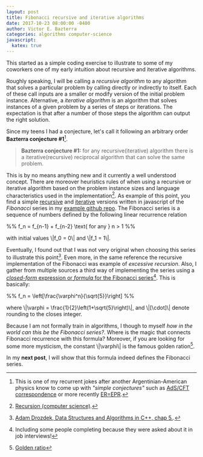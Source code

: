 ```yaml
---
layout: post
title: Fibonacci recursive and iterative algorithms
date: 2017-10-23 08:00:00 -0400
author: Victor E. Bazterra
categories: algorithms computer-science
javascript:
  katex: true
---
```


This started as a simple coding exercise to illustrate to some of my coworkers one of my early intuition about recursive and iterative algorithms.

Roughly speaking, I will be calling a *recursive algorithm* to any algorithm that solves a particular problem by calling directly or indirectly to itself. Each of these call inputs are a smaller or modify version of the initial problem instance. Alternative, a *iterative algorithm* is an algorithm that solves instances of a given problem by a series of steps or iterations. The expectation is that after a number of those steps the algorithm can output the right solution.

Since my teens I had a conjecture, let's call it following an arbitrary order **Bazterra conjecture #1**[^1].

> **Bazterra conjecture #1:** for any recursive(iterative) algorithm there is a iterative(recursive) reciprocal algorithm that can solve the same problem.

This is by no means anything new and it currently a well understood concept. There are moreover heuristics rules of when using a recursive or iterative algorithm based on the problem instance sizes and language characteristics used in the implementation[^2]. As example of this point, you find a simple [recursive](https://github.com/baites/examples/blob/master/algorithms/javascript/RecursiveFibonacci.js) and [iterative](https://github.com/baites/examples/blob/master/algorithms/javascript/IterativeFibonacci.js) versions written in javascript of the *Fibonacci* series in my [example github repo](https://github.com/baites/examples). The Fibonacci series is a sequence of numbers defined by the following linear recurrence relation

<p>%%
f_n = f_{n-1} + f_{n-2} \text{   for any   } n > 1
%%</p>

with initial values \\|f_0 = 0\\| and \\|f_1 = 1\\|.

Eventually, I found out that I was not very original when choosing this series to illustrate this point[^3]. Even more, in the same reference the recursive implementation of the Fibonacci was example of *excessive recursion*. Also, I gather from multiple sources a third way of implementing the series using a [*closed-form* expression or *formula* for the Fibonacci series](https://github.com/baites/examples/blob/master/algorithms/javascript/CloseFormFibonacci.js)[^4]. This is basically:

<p>%%
f_n = \left[\frac{\varphi^n}{\sqrt{5}}\right]
%%</p>

where \\|\varphi = \frac{1}{2}\left(1+\sqrt{5}\right)\\|, and \\|[\cdot]\\| denote rounding to the closes integer.

Because I am not formally train in algorithms, I though to myself *how in the world can this be the Fibonacci series?*. Where is the magic that connects Fibonacci recurrence with this formula? Moreover, if you are looking for some more mysticism, the constant \\|\varphi\\| is the famous golden ration[^5].

In my **next post**, I will show that this formula indeed defines the Fibonacci series.

[^1]: This is one of my recurrent jokes after another Argentinian-American physics know to come up with *"simple conjectures"* such as [AdS/CFT correspondence](https://en.wikipedia.org/wiki/AdS/CFT_correspondence) or more recently [ER=EPR](https://en.wikipedia.org/wiki/ER%3DEPR).

[^2]: [Recursion (computer science)](https://en.wikipedia.org/wiki/Recursion_(computer_science)).

[^3]: [Adam Drozdek, Data Structures and Algorithms in C++, chap 5.](https://www.amazon.com/Data-Structures-Algorithms-Adam-Drozdek/dp/1133608426).

[^4]: Including some people completing because they were asked about it in job interviews!

[^5]: [Golden ratio](https://en.wikipedia.org/wiki/Golden_ratio)
